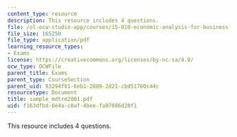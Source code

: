 ```yaml
---
content_type: resource
description: This resource includes 4 questions.
file: /ol-ocw-studio-app/courses/15-010-economic-analysis-for-business-decisions-fall-2004/f163dfbd0e4ac8af4beefa07086d28f1_sample_mdtrm2001.pdf
file_size: 165250
file_type: application/pdf
learning_resource_types:
- Exams
license: https://creativecommons.org/licenses/by-nc-sa/4.0/
ocw_type: OCWFile
parent_title: Exams
parent_type: CourseSection
parent_uid: 93294fb1-6eb1-2889-2d21-cbd51760c44c
resourcetype: Document
title: sample_mdtrm2001.pdf
uid: f163dfbd-0e4a-c8af-4bee-fa07086d28f1
---
```

This resource includes 4 questions.